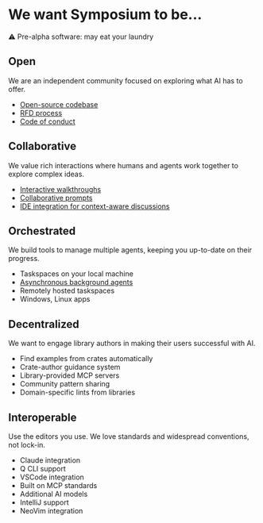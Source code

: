 # We want Symposium to be...

<div class="warning-banner">⚠️ Pre-alpha software: may eat your laundry</div>

<div class="tenets-grid">

<div class="tenet-section">
  <h2>Open</h2>
  <p>We are an independent community focused on exploring what AI has to offer.</p>
  <ul class="tenet-examples">
    <li class="works"><a href="https://github.com/symposium-dev/symposium/">Open-source codebase</a></li>
    <li class="works"><a href="../rfds/index.html">RFD process</a></li>
    <li class="works"><a href="https://github.com/symposium-dev/symposium/blob/main/CODE_OF_CONDUCT.md">Code of conduct</a></li>
  </ul>
</div>

<div class="tenet-section">
  <h2>Collaborative</h2>
  <p>We value rich interactions where humans and agents work together to explore complex ideas.</p>
  <ul class="tenet-examples">
    <li class="works"><a href="./interactive-walkthroughs.md">Interactive walkthroughs</a></li>
    <li class="works"><a href="./collaborative-prompts.md">Collaborative prompts</a></li>
    <li class="works"><a href="./ide-integration.md">IDE integration for context-aware discussions</a></li>
  </ul>
</div>

<div class="tenet-section">
  <h2>Orchestrated</h2>
  <p>We build tools to manage multiple agents, keeping you up-to-date on their progress.</p>
  <ul class="tenet-examples">
    <li class="works">Taskspaces on your local machine</li>
    <li class="help-wanted"><a href="../rfds/persistent-agents.md">Asynchronous background agents</a></li>
    <li class="help-wanted">Remotely hosted taskspaces</li>
    <li class="help-wanted">Windows, Linux apps</li>
  </ul>
</div>

<div class="tenet-section">
  <h2>Decentralized</h2>
  <p>We want to engage library authors in making their users successful with AI.</p>
  <ul class="tenet-examples">
    <li class="works">Find examples from crates automatically</li>
    <li class="help-wanted">Crate-author guidance system <a href="./rfds/crate-author-guidance.md"></a></li>
    <li class="help-wanted">Library-provided MCP servers <a href="./rfds/library-mcp-servers.md"></a></li>
    <li class="help-wanted">Community pattern sharing <a href="./rfds/community-patterns.md"></a></li>
    <li class="help-wanted">Domain-specific lints from libraries <a href="./rfds/library-lints.md"></a></li>
  </ul>
</div>

<div class="tenet-section">
  <h2>Interoperable</h2>
  <p>Use the editors you use. We love standards and widespread conventions, not lock-in.</p>
  <ul class="tenet-examples">
    <li class="works">Claude integration</li>
    <li class="works">Q CLI support</li>
    <li class="works">VSCode integration</li>
    <li class="works">Built on MCP standards</li>
    <li class="help-wanted">Additional AI models <a href="https://github.com/symposium/symposium/issues/models"></a></li>
    <li class="help-wanted">IntelliJ support <a href="https://github.com/symposium/symposium/issues/intellij"></a></li>
    <li class="help-wanted">NeoVim integration <a href="https://github.com/symposium/symposium/issues/neovim"></a></li>
  </ul>
</div>

</div>